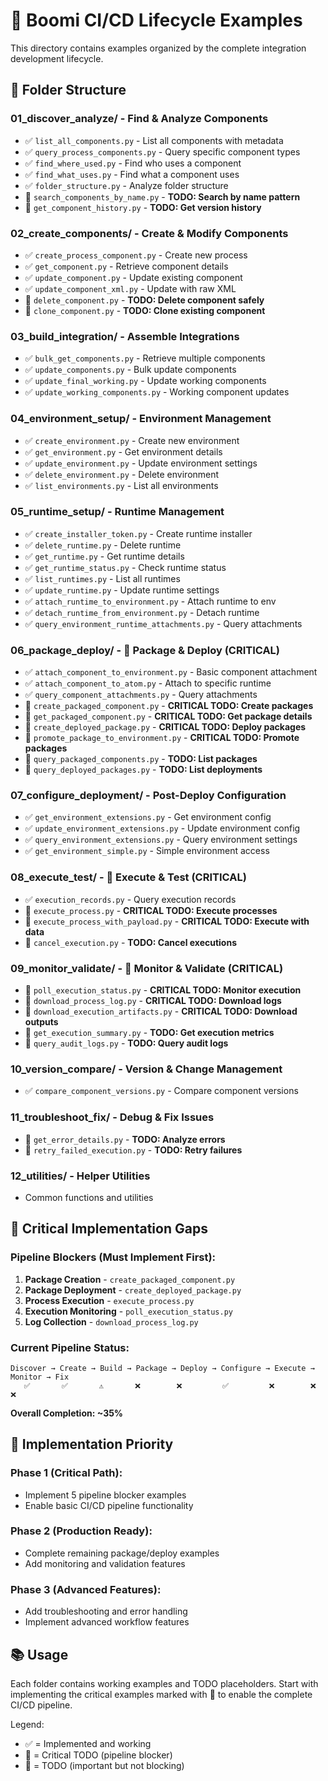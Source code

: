 # 🚀 Boomi CI/CD Lifecycle Examples

This directory contains examples organized by the complete integration development lifecycle.

## 📁 Folder Structure

### **01_discover_analyze/** - Find & Analyze Components
- ✅ `list_all_components.py` - List all components with metadata
- ✅ `query_process_components.py` - Query specific component types  
- ✅ `find_where_used.py` - Find who uses a component
- ✅ `find_what_uses.py` - Find what a component uses
- ✅ `folder_structure.py` - Analyze folder structure
- 🚧 `search_components_by_name.py` - **TODO: Search by name pattern**
- 🚧 `get_component_history.py` - **TODO: Get version history**

### **02_create_components/** - Create & Modify Components
- ✅ `create_process_component.py` - Create new process
- ✅ `get_component.py` - Retrieve component details
- ✅ `update_component.py` - Update existing component
- ✅ `update_component_xml.py` - Update with raw XML
- 🚧 `delete_component.py` - **TODO: Delete component safely**
- 🚧 `clone_component.py` - **TODO: Clone existing component**

### **03_build_integration/** - Assemble Integrations
- ✅ `bulk_get_components.py` - Retrieve multiple components
- ✅ `update_components.py` - Bulk update components
- ✅ `update_final_working.py` - Update working components
- ✅ `update_working_components.py` - Working component updates

### **04_environment_setup/** - Environment Management
- ✅ `create_environment.py` - Create new environment
- ✅ `get_environment.py` - Get environment details
- ✅ `update_environment.py` - Update environment settings
- ✅ `delete_environment.py` - Delete environment
- ✅ `list_environments.py` - List all environments

### **05_runtime_setup/** - Runtime Management
- ✅ `create_installer_token.py` - Create runtime installer
- ✅ `delete_runtime.py` - Delete runtime
- ✅ `get_runtime.py` - Get runtime details
- ✅ `get_runtime_status.py` - Check runtime status
- ✅ `list_runtimes.py` - List all runtimes
- ✅ `update_runtime.py` - Update runtime settings
- ✅ `attach_runtime_to_environment.py` - Attach runtime to env
- ✅ `detach_runtime_from_environment.py` - Detach runtime
- ✅ `query_environment_runtime_attachments.py` - Query attachments

### **06_package_deploy/** - 🚨 Package & Deploy (CRITICAL)
- ✅ `attach_component_to_environment.py` - Basic component attachment
- ✅ `attach_component_to_atom.py` - Attach to specific runtime
- ✅ `query_component_attachments.py` - Query attachments
- 🚨 `create_packaged_component.py` - **CRITICAL TODO: Create packages**
- 🚨 `get_packaged_component.py` - **CRITICAL TODO: Get package details**  
- 🚨 `create_deployed_package.py` - **CRITICAL TODO: Deploy packages**
- 🚨 `promote_package_to_environment.py` - **CRITICAL TODO: Promote packages**
- 🚧 `query_packaged_components.py` - **TODO: List packages**
- 🚧 `query_deployed_packages.py` - **TODO: List deployments**

### **07_configure_deployment/** - Post-Deploy Configuration
- ✅ `get_environment_extensions.py` - Get environment config
- ✅ `update_environment_extensions.py` - Update environment config
- ✅ `query_environment_extensions.py` - Query environment settings
- ✅ `get_environment_simple.py` - Simple environment access

### **08_execute_test/** - 🚨 Execute & Test (CRITICAL)
- ✅ `execution_records.py` - Query execution records
- 🚨 `execute_process.py` - **CRITICAL TODO: Execute processes**
- 🚨 `execute_process_with_payload.py` - **CRITICAL TODO: Execute with data**
- 🚧 `cancel_execution.py` - **TODO: Cancel executions**

### **09_monitor_validate/** - 🚨 Monitor & Validate (CRITICAL)
- 🚨 `poll_execution_status.py` - **CRITICAL TODO: Monitor execution**
- 🚨 `download_process_log.py` - **CRITICAL TODO: Download logs**
- 🚨 `download_execution_artifacts.py` - **CRITICAL TODO: Download outputs**
- 🚧 `get_execution_summary.py` - **TODO: Get execution metrics**
- 🚧 `query_audit_logs.py` - **TODO: Query audit logs**

### **10_version_compare/** - Version & Change Management
- ✅ `compare_component_versions.py` - Compare component versions

### **11_troubleshoot_fix/** - Debug & Fix Issues
- 🚧 `get_error_details.py` - **TODO: Analyze errors**
- 🚧 `retry_failed_execution.py` - **TODO: Retry failures**

### **12_utilities/** - Helper Utilities
- Common functions and utilities

## 🚨 Critical Implementation Gaps

### **Pipeline Blockers (Must Implement First):**
1. **Package Creation** - `create_packaged_component.py`
2. **Package Deployment** - `create_deployed_package.py`
3. **Process Execution** - `execute_process.py`
4. **Execution Monitoring** - `poll_execution_status.py`
5. **Log Collection** - `download_process_log.py`

### **Current Pipeline Status:**
```
Discover → Create → Build → Package → Deploy → Configure → Execute → Monitor → Fix
   ✅       ✅       ⚠️       ❌        ❌         ✅         ❌        ❌       ❌
```

**Overall Completion: ~35%**

## 🎯 Implementation Priority

### **Phase 1 (Critical Path):**
- Implement 5 pipeline blocker examples
- Enable basic CI/CD pipeline functionality

### **Phase 2 (Production Ready):**
- Complete remaining package/deploy examples
- Add monitoring and validation features

### **Phase 3 (Advanced Features):**
- Add troubleshooting and error handling
- Implement advanced workflow features

## 📚 Usage

Each folder contains working examples and TODO placeholders. Start with implementing the critical examples marked with 🚨 to enable the complete CI/CD pipeline.

Legend:
- ✅ = Implemented and working
- 🚨 = Critical TODO (pipeline blocker)
- 🚧 = TODO (important but not blocking)